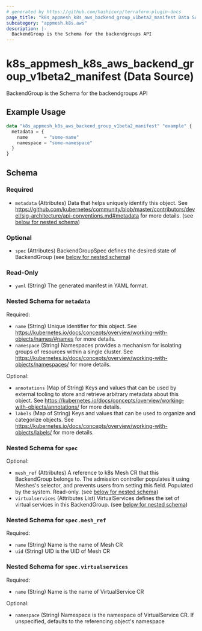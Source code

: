 ```yaml
---
# generated by https://github.com/hashicorp/terraform-plugin-docs
page_title: "k8s_appmesh_k8s_aws_backend_group_v1beta2_manifest Data Source - terraform-provider-k8s"
subcategory: "appmesh.k8s.aws"
description: |-
  BackendGroup is the Schema for the backendgroups API
---
```


# k8s_appmesh_k8s_aws_backend_group_v1beta2_manifest (Data Source)

BackendGroup is the Schema for the backendgroups API

## Example Usage

```terraform
data "k8s_appmesh_k8s_aws_backend_group_v1beta2_manifest" "example" {
  metadata = {
    name      = "some-name"
    namespace = "some-namespace"
  }
}
```

<!-- schema generated by tfplugindocs -->
## Schema

### Required

- `metadata` (Attributes) Data that helps uniquely identify this object. See https://github.com/kubernetes/community/blob/master/contributors/devel/sig-architecture/api-conventions.md#metadata for more details. (see [below for nested schema](#nestedatt--metadata))

### Optional

- `spec` (Attributes) BackendGroupSpec defines the desired state of BackendGroup (see [below for nested schema](#nestedatt--spec))

### Read-Only

- `yaml` (String) The generated manifest in YAML format.

<a id="nestedatt--metadata"></a>
### Nested Schema for `metadata`

Required:

- `name` (String) Unique identifier for this object. See https://kubernetes.io/docs/concepts/overview/working-with-objects/names/#names for more details.
- `namespace` (String) Namespaces provides a mechanism for isolating groups of resources within a single cluster. See https://kubernetes.io/docs/concepts/overview/working-with-objects/namespaces/ for more details.

Optional:

- `annotations` (Map of String) Keys and values that can be used by external tooling to store and retrieve arbitrary metadata about this object. See https://kubernetes.io/docs/concepts/overview/working-with-objects/annotations/ for more details.
- `labels` (Map of String) Keys and values that can be used to organize and categorize objects. See https://kubernetes.io/docs/concepts/overview/working-with-objects/labels/ for more details.


<a id="nestedatt--spec"></a>
### Nested Schema for `spec`

Optional:

- `mesh_ref` (Attributes) A reference to k8s Mesh CR that this BackendGroup belongs to. The admission controller populates it using Meshes's selector, and prevents users from setting this field.  Populated by the system. Read-only. (see [below for nested schema](#nestedatt--spec--mesh_ref))
- `virtualservices` (Attributes List) VirtualServices defines the set of virtual services in this BackendGroup. (see [below for nested schema](#nestedatt--spec--virtualservices))

<a id="nestedatt--spec--mesh_ref"></a>
### Nested Schema for `spec.mesh_ref`

Required:

- `name` (String) Name is the name of Mesh CR
- `uid` (String) UID is the UID of Mesh CR


<a id="nestedatt--spec--virtualservices"></a>
### Nested Schema for `spec.virtualservices`

Required:

- `name` (String) Name is the name of VirtualService CR

Optional:

- `namespace` (String) Namespace is the namespace of VirtualService CR. If unspecified, defaults to the referencing object's namespace
